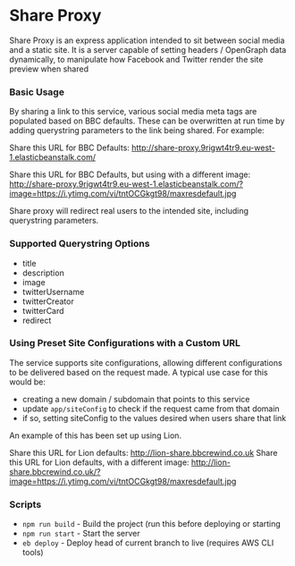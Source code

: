 # Share Proxy
Share Proxy is an express application intended to sit between social media and a static site.  It is a server capable of setting headers / OpenGraph data dynamically, to manipulate how Facebook and Twitter render the site preview when shared

### Basic Usage
By sharing a link to this service, various social media meta tags are populated based on BBC defaults.
These can be overwritten at run time by adding querystring parameters to the link being shared.
For example:

Share this URL for BBC Defaults:
http://share-proxy.9rigwt4tr9.eu-west-1.elasticbeanstalk.com/

Share this URL for BBC Defaults, but using with a different image:
http://share-proxy.9rigwt4tr9.eu-west-1.elasticbeanstalk.com/?image=https://i.ytimg.com/vi/tntOCGkgt98/maxresdefault.jpg

Share proxy will redirect real users to the intended site, including querystring parameters.
### Supported Querystring Options
- title
- description
- image
- twitterUsername
- twitterCreator
- twitterCard
- redirect

### Using Preset Site Configurations with a Custom URL
The service supports site configurations, allowing different configurations to be delivered based on the request made.  A typical use case for this would be:
- creating a new domain / subdomain that points to this service
- update `app/siteConfig` to check if the request came from that domain
- if so, setting siteConfig to the values desired when users share that link

An example of this has been set up using Lion.

Share this URL for Lion defaults: http://lion-share.bbcrewind.co.uk
Share this URL for Lion defaults, with a different image: http://lion-share.bbcrewind.co.uk/?image=https://i.ytimg.com/vi/tntOCGkgt98/maxresdefault.jpg

### Scripts
- `npm run build` - Build the project (run this before deploying or starting
- `npm run start` - Start the server
- `eb deploy` - Deploy head of current branch to live (requires AWS CLI tools)
